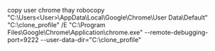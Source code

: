copy user chrome thay <User>
robocopy "C:\Users\<User>\AppData\Local\Google\Chrome\User Data\Default" "C:\clone_profile" /E
"C:\Program Files\Google\Chrome\Application\chrome.exe" --remote-debugging-port=9222 --user-data-dir="C:\clone_profile"
